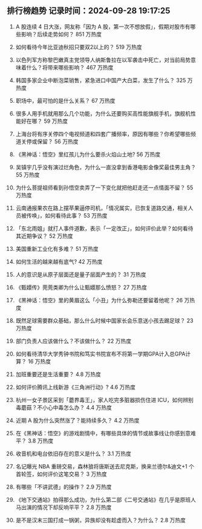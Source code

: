 
## 排行榜趋势 记录时间：2024-09-28 19:17:25
  
  1. A 股连续 4 日大涨，网友称「因为 A 股，第一次不想放假」，假期对股市有哪些影响？后续走势如何？ 851 万热度
    
  2. 如何看待今年比亚迪秋招只要双2以上的？ 519 万热度
    
  3. 以色列军方称黎巴嫩真主党领导人纳斯鲁拉在以军袭击中死亡，对当前局势意味着什么？将带来哪些影响？ 467 万热度
    
  4. 韩国多家企业中断泡菜销售，紧急进口中国产大白菜，发生了什么？ 325 万热度
    
  5. 职场中，最可怕的是什么关系？ 67 万热度
    
  6. 很多人用手机就用那么几个功能，为什么还要购买高性能旗舰手机，旗舰机性能好在哪？ 59 万热度
    
  7. 上海台将有序关停四个电视频道和四套广播频率，原因有哪些？你希望哪些频道关停或保留？ 56 万热度
    
  8. 《黑神话：悟空》里红孩儿为什么要杀火焰山土地? 56 万热度
    
  9. 吴镇宇几乎没有演过烂角色，为什么一直没拿到香港电影金像奖最佳男主角？ 55 万热度
    
  10. 为什么菩提祖师看到孙悟空卖弄了一下变化就把他赶走还一点情面不留？ 55 万热度
    
  11. 云南通报果农在路上摆苹果逼停司机，「情况属实，已恢复道路交通，相关人员被传唤」，如何看待此事？ 53 万热度
    
  12. 「东北雨姐」就打人事件道歉，表示「一定改正」，如何评价此举？如何看待其近期争议？ 52 万热度
    
  13. 美国重新工业化有多难？ 51 万热度
    
  14. 如何生活的越来越有底气? 42 万热度
    
  15. 人的意识是从原子层面还是量子层面产生的？ 31 万热度
    
  16. 《甄嬛传》莞莞类卿为什么让甄嬛那么愤怒？ 27 万热度
    
  17. 《黑神话：悟空》里的黄眉这么「小丑」为什么弥勒还要留着他呢？ 26 万热度
    
  18. 既然足球需要群众基础，那么什么时候中国家长会乐意送小孩去踢足球？ 23 万热度
    
  19. 部门负责人应该做什么？不该做什么？ 22 万热度
    
  20. 如何看待清华大学秀钟书院和笃实书院宣布不将第一学期GPA计入总GPA计算？ 16 万热度
    
  21. 加班重要还是生活重要？ 4.8 万热度
    
  22. 如何评价腾讯上线新游《三角洲行动》? 4.6 万热度
    
  23. 杭州一女子景区采到「蘑界毒王」，家人吃完多脏器损伤住进 ICU，如何辨别毒蘑菇？不小心中毒怎么办？ 4.4 万热度
    
  24. 近期 A 股为什么突然涨了？能持续多久？ 4.2 万热度
    
  25. 在《黑神话：悟空》的游戏剧情中，有哪些具体的情节或故事线让你感到意难平？ 3.8 万热度
    
  26. 收音机和电台依旧存在的意义是什么？ 3.1 万热度
    
  27. 名记曝光 NBA 重磅交易，森林狼将唐斯送去尼克斯，换来兰德尔&迪文+1 个首轮签，如何评价这笔交易？ 3 万热度
    
  28. 有哪些「不讲武德」的操作？ 2.9 万热度
    
  29. 《地下交通站》拍得那么成功，为什么第二部《二号交通站》在几乎是原班人马出演的情况下却反响平平？ 2.8 万热度
    
  30. 是不是汉末三国打成一锅粥，异族却没有趁虚而入？为什么？ 2.8 万热度
    